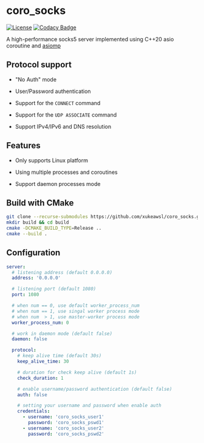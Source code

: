 # coro_socks
[![License](https://img.shields.io/npm/l/mithril.svg)](https://github.com/xukeawsl/coro_socks/blob/master/LICENSE)
[![Codacy Badge](https://app.codacy.com/project/badge/Grade/0578118cbfb246d0ab6b74efc984c754)](https://app.codacy.com/gh/xukeawsl/coro_socks/dashboard?utm_source=gh&utm_medium=referral&utm_content=&utm_campaign=Badge_grade)

A high-performance socks5 server implemented using C++20 asio coroutine and [asiomp](https://github.com/xukeawsl/asiomp)

## Protocol support

* "No Auth" mode

* User/Password authentication

* Support for the `CONNECT` command

* Support for the `UDP ASSOCIATE` command

* Support IPv4/IPv6 and DNS resolution

## Features

* Only supports Linux platform

* Using multiple processes and coroutines

* Support daemon processes mode

## Build with CMake

```bash
git clone --recurse-submodules https://github.com/xukeawsl/coro_socks.git
mkdir build && cd build
cmake -DCMAKE_BUILD_TYPE=Release ..
cmake --build .
```

## Configuration

```yaml
server:
  # listening address (default 0.0.0.0)
  address: '0.0.0.0'

  # listening port (default 1080)
  port: 1080

  # when num == 0, use default worker_process_num
  # when num == 1, use singal worker process mode
  # when num  > 1, use master-worker process mode
  worker_process_num: 0

  # work in daemon mode (default false)
  daemon: false

  protocol:
    # keep alive time (default 30s)
    keep_alive_time: 30

    # duration for check keep alive (default 1s)
    check_duration: 1

    # enable username/password authentication (default false)
    auth: false

    # setting your username and password when enable auth
    credentials:
      - username: 'coro_socks_user1'
        password: 'coro_socks_pswd1'
      - username: 'coro_socks_user2'
        password: 'coro_socks_pswd2'
```
